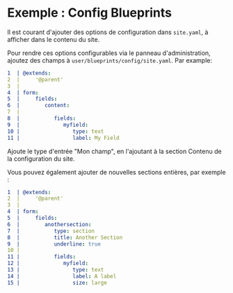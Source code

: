 <h1 class="rem">Exemple : Config Blueprints</h1>

Il est courant d'ajouter des options de configuration dans `site.yaml`, à afficher dans le contenu du site.

Pour rendre ces options configurables via le panneau d'administration, ajoutez des champs à `user/blueprints/config/site.yaml`. Par example:

```yaml
1  | @extends:
2  |     '@parent'
3  | 
4  | form:
5  |     fields:
6  |        content:
7  | 
8  |           fields:
9  |              myfield:
10 |                 type: text
11 |                 label: My Field
```

Ajoute le type d'entrée "Mon champ", en l'ajoutant à la section Contenu de la configuration du site.

Vous pouvez également ajouter de nouvelles sections entières, par exemple :

```yaml
1  | @extends:
2  |     '@parent'
3  | 
4  | form:
5  |     fields:
6  |        anothersection:
7  |           type: section
8  |           title: Another Section
9  |           underline: true
10 | 
11 |           fields:
12 |              myfield:
13 |                 type: text
14 |                 label: A label
15 |                 size: large
```
                    
